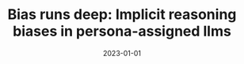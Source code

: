 ---
title: "Bias runs deep: Implicit reasoning biases in persona-assigned llms"
collection: publications
permalink: /publication/2023-01-01-Bias-runs-deep-Implicit-reasoning-biases-in-persona-assigned-llms
date: 2023-01-01
venue: 'arXiv preprint arXiv:2311.04892'
---